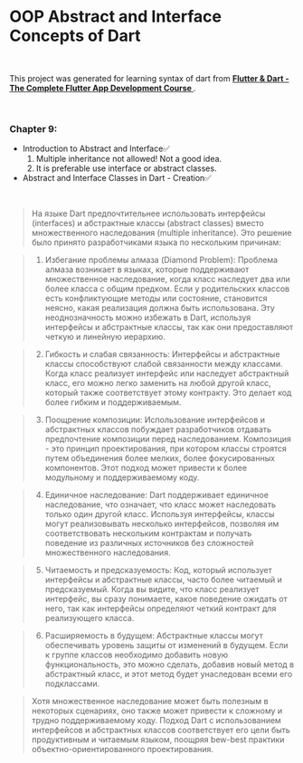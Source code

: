 # **OOP Abstract and Interface Concepts of Dart**
<p>&nbsp;</p>

This project was generated for learning syntax of dart from  **[Flutter & Dart - The Complete Flutter App Development Course
](https://www.udemy.com/course/flutter-dart-the-complete-flutter-app-development-course/)**.
<p>&nbsp;</p>

### **Chapter 9:**
* Introduction to Abstract and Interface:white_check_mark:
    1. Multiple inheritance not allowed! Not a good idea.
    2. It is preferable use interface or abstract classes.
* Abstract and Interface Classes in Dart - Creation:white_check_mark:
<p>&nbsp;</p>

>На языке Dart предпочтительнее использовать интерфейсы (interfaces) и абстрактные классы (abstract classes) вместо множественного наследования (multiple inheritance). Это решение было принято разработчиками языка по нескольким причинам:

> 1. Избегание проблемы алмаза (Diamond Problem): Проблема алмаза возникает в языках, которые поддерживают множественное наследование, когда класс наследует два или более класса с общим предком. Если у родительских классов есть конфликтующие методы или состояние, становится неясно, какая реализация должна быть использована. Эту неоднозначность можно избежать в Dart, используя интерфейсы и абстрактные классы, так как они предоставляют четкую и линейную иерархию.

> 2. Гибкость и слабая связанность: Интерфейсы и абстрактные классы способствуют слабой связанности между классами. Когда класс реализует интерфейс или наследует абстрактный класс, его можно легко заменить на любой другой класс, который также соответствует этому контракту. Это делает код более гибким и поддерживаемым.

> 3. Поощрение композиции: Использование интерфейсов и абстрактных классов побуждает разработчиков отдавать предпочтение композиции перед наследованием. Композиция - это принцип проектирования, при котором классы строятся путем объединения более мелких, более фокусированных компонентов. Этот подход может привести к более модульному и поддерживаемому коду.

> 4. Единичное наследование: Dart поддерживает единичное наследование, что означает, что класс может наследовать только один другой класс. Используя интерфейсы, классы могут реализовывать несколько интерфейсов, позволяя им соответствовать нескольким контрактам и получать поведение из различных источников без сложностей множественного наследования.

> 5. Читаемость и предсказуемость: Код, который использует интерфейсы и абстрактные классы, часто более читаемый и предсказуемый. Когда вы видите, что класс реализует интерфейс, вы сразу понимаете, какое поведение ожидать от него, так как интерфейсы определяют четкий контракт для реализующего класса.

> 6. Расширяемость в будущем: Абстрактные классы могут обеспечивать уровень защиты от изменений в будущем. Если к группе классов необходимо добавить новую функциональность, это можно сделать, добавив новый метод в абстрактный класс, и этот метод будет унаследован всеми его подклассами.

> Хотя множественное наследование может быть полезным в некоторых сценариях, оно также может привести к сложному и трудно поддерживаемому коду. Подход Dart с использованием интерфейсов и абстрактных классов соответствует его цели быть продуктивным и читаемым языком, поощряя bew-best практики объектно-ориентированного проектирования.
